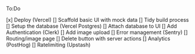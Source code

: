 To:Do

[x] Deploy (Vercel)
[] Scaffold basic UI with mock data
[] Tidy build process
[] Setup the database (Vercel Postgres)
[] Attach database to UI
[] Add Authentication (Clerk)
[] Add image upload
[] Error management (Sentry)
[] Routing/image page
[] Delete button with server actions
[] Analytics (PostHog)
[] Ratelimiting (Upstash)
